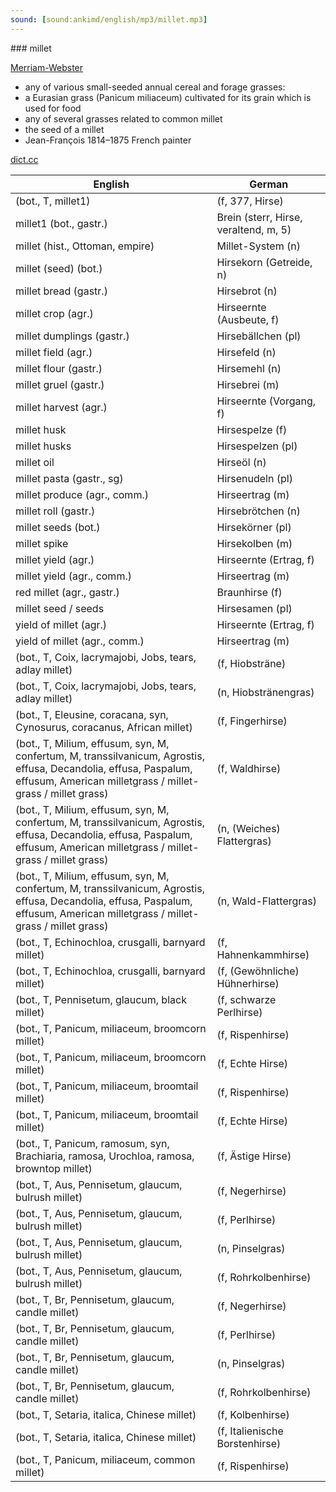 ```yaml
---
sound: [sound:ankimd/english/mp3/millet.mp3]
---
```


\### millet

[Merriam-Webster](https://www.merriam-webster.com/dictionary/millet)

- any of various small-seeded annual cereal and forage grasses:
- a Eurasian grass (Panicum miliaceum) cultivated for its grain which is used for food
- any of several grasses related to common millet
- the seed of a millet
- Jean-François 1814–1875 French painter

[dict.cc](https://www.dict.cc/millet)

| English        | German       |
| -------------- | ------------ |
|  (bot., T, millet1) |  (f, 377, Hirse) |
| millet1 (bot., gastr.) | Brein (sterr, Hirse, veraltend, m, 5) |
| millet (hist., Ottoman, empire) | Millet-System (n) |
| millet (seed) (bot.) | Hirsekorn (Getreide, n) |
| millet bread (gastr.) | Hirsebrot (n) |
| millet crop (agr.) | Hirseernte (Ausbeute, f) |
| millet dumplings (gastr.) | Hirsebällchen (pl) |
| millet field (agr.) | Hirsefeld (n) |
| millet flour (gastr.) | Hirsemehl (n) |
| millet gruel (gastr.) | Hirsebrei (m) |
| millet harvest (agr.) | Hirseernte (Vorgang, f) |
| millet husk | Hirsespelze (f) |
| millet husks | Hirsespelzen (pl) |
| millet oil | Hirseöl (n) |
| millet pasta (gastr., sg) | Hirsenudeln (pl) |
| millet produce (agr., comm.) | Hirseertrag (m) |
| millet roll (gastr.) | Hirsebrötchen (n) |
| millet seeds (bot.) | Hirsekörner (pl) |
| millet spike | Hirsekolben (m) |
| millet yield (agr.) | Hirseernte (Ertrag, f) |
| millet yield (agr., comm.) | Hirseertrag (m) |
| red millet (agr., gastr.) | Braunhirse (f) |
| millet seed / seeds | Hirsesamen (pl) |
| yield of millet (agr.) | Hirseernte (Ertrag, f) |
| yield of millet (agr., comm.) | Hirseertrag (m) |
|  (bot., T, Coix, lacrymajobi, Jobs, tears, adlay millet) |  (f, Hiobsträne) |
|  (bot., T, Coix, lacrymajobi, Jobs, tears, adlay millet) |  (n, Hiobstränengras) |
|  (bot., T, Eleusine, coracana, syn, Cynosurus, coracanus, African millet) |  (f, Fingerhirse) |
|  (bot., T, Milium, effusum, syn, M, confertum, M, transsilvanicum, Agrostis, effusa, Decandolia, effusa, Paspalum, effusum, American milletgrass / millet-grass / millet grass) |  (f, Waldhirse) |
|  (bot., T, Milium, effusum, syn, M, confertum, M, transsilvanicum, Agrostis, effusa, Decandolia, effusa, Paspalum, effusum, American milletgrass / millet-grass / millet grass) |  (n, (Weiches) Flattergras) |
|  (bot., T, Milium, effusum, syn, M, confertum, M, transsilvanicum, Agrostis, effusa, Decandolia, effusa, Paspalum, effusum, American milletgrass / millet-grass / millet grass) |  (n, Wald-Flattergras) |
|  (bot., T, Echinochloa, crusgalli, barnyard millet) |  (f, Hahnenkammhirse) |
|  (bot., T, Echinochloa, crusgalli, barnyard millet) |  (f, (Gewöhnliche) Hühnerhirse) |
|  (bot., T, Pennisetum, glaucum, black millet) |  (f, schwarze Perlhirse) |
|  (bot., T, Panicum, miliaceum, broomcorn millet) |  (f, Rispenhirse) |
|  (bot., T, Panicum, miliaceum, broomcorn millet) |  (f, Echte Hirse) |
|  (bot., T, Panicum, miliaceum, broomtail millet) |  (f, Rispenhirse) |
|  (bot., T, Panicum, miliaceum, broomtail millet) |  (f, Echte Hirse) |
|  (bot., T, Panicum, ramosum, syn, Brachiaria, ramosa, Urochloa, ramosa, browntop millet) |  (f, Ästige Hirse) |
|  (bot., T, Aus, Pennisetum, glaucum, bulrush millet) |  (f, Negerhirse) |
|  (bot., T, Aus, Pennisetum, glaucum, bulrush millet) |  (f, Perlhirse) |
|  (bot., T, Aus, Pennisetum, glaucum, bulrush millet) |  (n, Pinselgras) |
|  (bot., T, Aus, Pennisetum, glaucum, bulrush millet) |  (f, Rohrkolbenhirse) |
|  (bot., T, Br, Pennisetum, glaucum, candle millet) |  (f, Negerhirse) |
|  (bot., T, Br, Pennisetum, glaucum, candle millet) |  (f, Perlhirse) |
|  (bot., T, Br, Pennisetum, glaucum, candle millet) |  (n, Pinselgras) |
|  (bot., T, Br, Pennisetum, glaucum, candle millet) |  (f, Rohrkolbenhirse) |
|  (bot., T, Setaria, italica, Chinese millet) |  (f, Kolbenhirse) |
|  (bot., T, Setaria, italica, Chinese millet) |  (f, Italienische Borstenhirse) |
|  (bot., T, Panicum, miliaceum, common millet) |  (f, Rispenhirse) |

